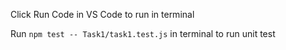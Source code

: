 Click Run Code in VS Code to run in terminal

Run ```npm test -- Task1/task1.test.js``` in terminal to run unit test